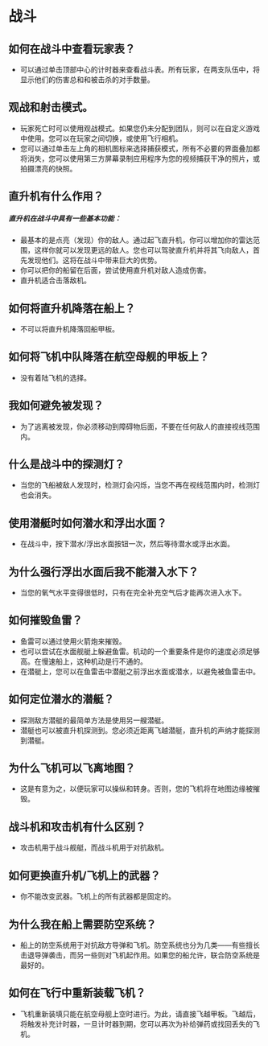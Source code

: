 # 战斗

## 如何在战斗中查看玩家表？
- 可以通过单击顶部中心的计时器来查看战斗表。所有玩家，在两支队伍中，将显示他们的伤害总和和被击杀的对手数量。

## 观战和射击模式。
- 玩家死亡时可以使用观战模式。如果您仍未分配到团队，则可以在自定义游戏中使用。您可以在玩家之间切换，或使用飞行相机。
- 您可以通过单击左上角的相机图标来选择捕获模式，所有不必要的界面叠加都将消失，您可以使用第三方屏幕录制应用程序为您的视频捕获干净的照片，或拍摄漂亮的快照。

## 直升机有什么作用？
<h5>直升机在战斗中具有一些基本功能：</h5>

- 最基本的是点亮（发现）你的敌人。通过起飞直升机，你可以增加你的雷达范围，这样你就可以发现更远的敌人。您也可以驾驶直升机并将其飞向敌人，首先发现他们。这将在战斗中带来巨大的优势。
- 你可以把你的船留在后面，尝试使用直升机对敌人造成伤害。
- 直升机适合击落敌机。

## 如何将直升机降落在船上？
- 不可以将直升机降落回船甲板。

## 如何将飞机中队降落在航空母舰的甲板上？
- 没有着陆飞机的选择。

## 我如何避免被发现？
- 为了逃离被发现，你必须移动到障碍物后面，不要在任何敌人的直接视线范围内。

## 什么是战斗中的探测灯？
- 当您的飞船被敌人发现时，检测灯会闪烁，当您不再在视线范围内时，检测灯也会消失。

## 使用潜艇时如何潜水和浮出水面？
- 在战斗中，按下潜水/浮出水面按钮一次，然后等待潜水或浮出水面。

## 为什么强行浮出水面后我不能潜入水下？
- 当您的氧气水平变得很低时，只有在完全补充空气后才能再次进入水下。

## 如何摧毁鱼雷？
- 鱼雷可以通过使用火箭炮来摧毁。
- 也可以尝试在水面舰艇上躲避鱼雷。机动的一个重要条件是你的速度必须足够高。在慢速船上，这种机动是行不通的。
- 在潜艇上，您可以在鱼雷击中潜艇之前浮出水面或潜水，以避免被鱼雷击中。

## 如何定位潜水的潜艇？
- 探测敌方潜艇的最简单方法是使用另一艘潜艇。
- 潜艇也可以被直升机探测到。您必须近距离飞越潜艇，直升机的声纳才能探测到潜艇。

## 为什么飞机可以飞离地图？
- 这是有意为之，以便玩家可以操纵和转身。否则，您的飞机将在地图边缘被摧毁。

## 战斗机和攻击机有什么区别？
- 攻击机用于战斗舰艇，而战斗机用于对抗敌机。

## 如何更换直升机/飞机上的武器？
- 你不能改变武器。飞机上的所有武器都是固定的。

## 为什么我在船上需要防空系统？ 
- 船上的防空系统用于对抗敌方导弹和飞机。防空系统也分为几类——有些擅长击退导弹袭击，而另一些则对飞机起作用。如果您的船允许，联合防空系统是最好的。

## 如何在飞行中重新装载飞机？
- 飞机重新装填只能在航空母舰上空时进行。为此，请直接飞越甲板。飞越后，将触发补充计时器，一旦计时器到期，您可以再次为补给弹药或找回丢失的飞机。